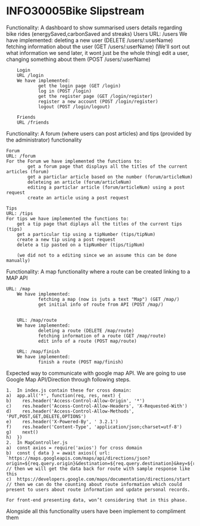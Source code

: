 # INFO30005Bike Slipstream 

Functionality: A dashboard to show summarised users details regarding bike rides (energySaved,carbonSaved and streaks)
        Users
        URL: /users
        We have implemented:
                deleting a new user (DELETE /users/:userName)
                fetching information about the user (GET /users/:userName) (We'll sort out what information we send later, it wont just be the whole thing)
                edit a user, changing something about them (POST /users/:userName)

        Login
        URL /login
        We have implemented:
                get the login page (GET /login)
                log in (POST /login)
                get the register page (GET /login/register)
                register a new account (POST /login/register)
                logout (POST /login/logout)

        Friends
        URL /friends
        


Functionality: A forum (where users can post articles) and tips (provided by the administrator) functionality
    
    Forum
    URL: /forum
    For the Forum we have implemented the functions to:
            get a forum page that displays all the titles of the current articles (forum)
            get a particlar article based on the number (forum/articleNum)
            deleteing an article (forum/articleNum)
            editing a particlar article (forum/articleNum) using a post request
            create an article using a post request 

    Tips
    URL: /tips
    For tips we have implemented the functions to: 
        get a tip page that diplays all the titles of the current tips (tips)
        get a particular tip using a tipNumber (tips/tipNum)
        create a new tip using a post request 
        delete a tip pasted on a tipNumber (tips/tipNum)

        (we did not to a editing since we an assume this can be done manually)
    
    

Functionality: A map functionality where a route can be created linking to a MAP API

    URL: /map
        We have implemented:
                fetching a map (now is juts a text "Map") (GET /map/)
                get initial info of route from API (POST /map/)


        URL: /map/route
        We have implemented:
                deleting a route (DELETE /map/route)
                fetching information of a route (GET /map/route) 
                edit info of a route (POST map/route)
        
        URL: /map/finish
        We have implemented:
                finish a route (POST map/finish)
Expected way to communicate with google map API. We are going to use Google Map API/Direction through following steps.

    1.	In index.js contain these for cross domain: 
    a)	app.all('*', function(req, res, next) {
    b)	  res.header('Access-Control-Allow-Origin', '*')
    c)	  res.header('Access-Control-Allow-Headers', 'X-Requested-With')
    d)	  res.header('Access-Control-Allow-Methods', 'PUT,POST,GET,DELETE,OPTIONS')
    e)	  res.header('X-Powered-By', ' 3.2.1')
    f)	  res.header('Content-Type', 'application/json;charset=utf-8')
    g)	  next()
    h)	})
    2.	In MapController.js
    a)	const axios = require('axios') for cross domain
    b)	const { data } = await axios({ url: `https://maps.googleapis.com/maps/api/directions/json?origin=${req.query.origin}&destination=${req.query.destination}&key=${req.query.key}&region=${req.query.region}`})
    // then we will get the data back for route with sample response like this
    c)	https://developers.google.com/maps/documentation/directions/start
    // then we can do the counting about route information which could present to users about route information and update personal records.

    For front-end presenting data, won’t considering that in this phase.


Alongside all this functionality users have been implement to compliment them
        
